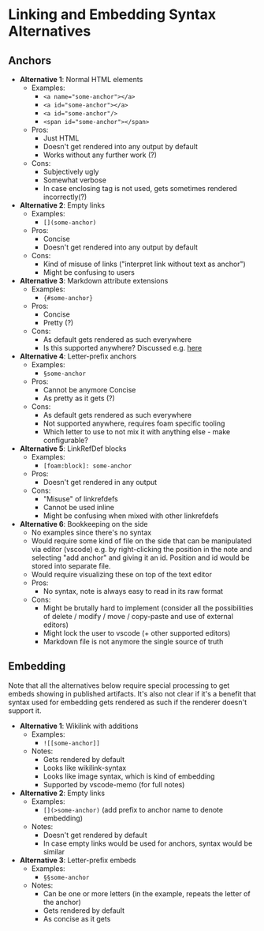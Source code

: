 # Linking and Embedding Syntax Alternatives

## Anchors

- **Alternative 1**: Normal HTML elements
  - Examples:
    - `<a name="some-anchor"></a>`
    - `<a id="some-anchor"></a>`
    - `<a id="some-anchor"/>`
    - `<span id="some-anchor"></span>`
  - Pros:
    - Just HTML
    - Doesn't get rendered into any output by default
    - Works without any further work (?)
  - Cons:
    - Subjectively ugly
    - Somewhat verbose
    - In case enclosing tag is not used, gets sometimes rendered incorrectly(?)
- **Alternative 2**: Empty links
  - Examples:
    - `[](some-anchor)`
  - Pros:
    - Concise
    - Doesn't get rendered into any output by default
  - Cons:
    - Kind of misuse of links ("interpret link without text as anchor")
    - Might be confusing to users
- **Alternative 3**: Markdown attribute extensions
  - Examples:
    - `{#some-anchor}`
  - Pros:
    - Concise
    - Pretty (?)
  - Cons:
    - As default gets rendered as such everywhere
    - Is this supported anywhere? Discussed e.g. [here](https://talk.commonmark.org/t/anchors-in-markdown/247/32)
- **Alternative 4**: Letter-prefix anchors
  - Examples:
    - `§some-anchor`
  - Pros:
    - Cannot be anymore Concise
    - As pretty as it gets (?)
  - Cons:
    - As default gets rendered as such everywhere
    - Not supported anywhere, requires foam specific tooling
    - Which letter to use to not mix it with anything else - make configurable?
- **Alternative 5**: LinkRefDef blocks
  - Examples:
    - `[foam:block]: some-anchor`
  - Pros:
    - Doesn't get rendered in any output
  - Cons:
    - "Misuse" of linkrefdefs
    - Cannot be used inline
    - Might be confusing when mixed with other linkrefdefs
- **Alternative 6**: Bookkeeping on the side
  - No examples since there's no syntax
  - Would require some kind of file on the side that can be manipulated via editor (vscode) e.g. by right-clicking the position in the note and selecting "add anchor" and giving it an id. Position and id would be stored into separate file.
  - Would require visualizing these on top of the text editor
  - Pros:
    - No syntax, note is always easy to read in its raw format
  - Cons:
    - Might be brutally hard to implement (consider all the possibilities of delete / modify / move / copy-paste and use of external editors)
    - Might lock the user to vscode (+ other supported editors)
    - Markdown file is not anymore the single source of truth

## Embedding

Note that all the alternatives below require special processing to get embeds showing in published artifacts. It's also not clear if it's a benefit that syntax used for embedding gets rendered as such if the renderer doesn't support it.

- **Alternative 1**: Wikilink with additions
  - Examples:
    - `![[some-anchor]]`
  - Notes:
    - Gets rendered by default
    - Looks like wikilink-syntax
    - Looks like image syntax, which is kind of embedding
    - Supported by vscode-memo (for full notes)
- **Alternative 2**: Empty links
  - Examples:
    - `[](>some-anchor)` (add prefix to anchor name to denote embedding)
  - Notes:
    - Doesn't get rendered by default
    - In case empty links would be used for anchors, syntax would be similar
- **Alternative 3**: Letter-prefix embeds
  - Examples:
    - `§§some-anchor`
  - Notes:
    - Can be one or more letters (in the example, repeats the letter of the anchor)
    - Gets rendered by default
    - As concise as it gets
